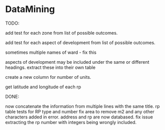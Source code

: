 # DataMining

TODO:

add test for each zone from list of possible outcomes. 

add test for each aspect of development from list of possible outcomes. 

sometimes multiple names of ward - fix this

aspects of development may be included under the same or different headings. extract these into their own table

create a new column for number of units. 

get latitude and longitude of each rp


DONE: 

now concatenate the information from multiple lines with the same title.
rp table tests for RP type and number
fix area to remove m2 and any other characters added in error. 
address and rp are now databased. 
fix issue extracting the rp number with integers being wrongly included. 
